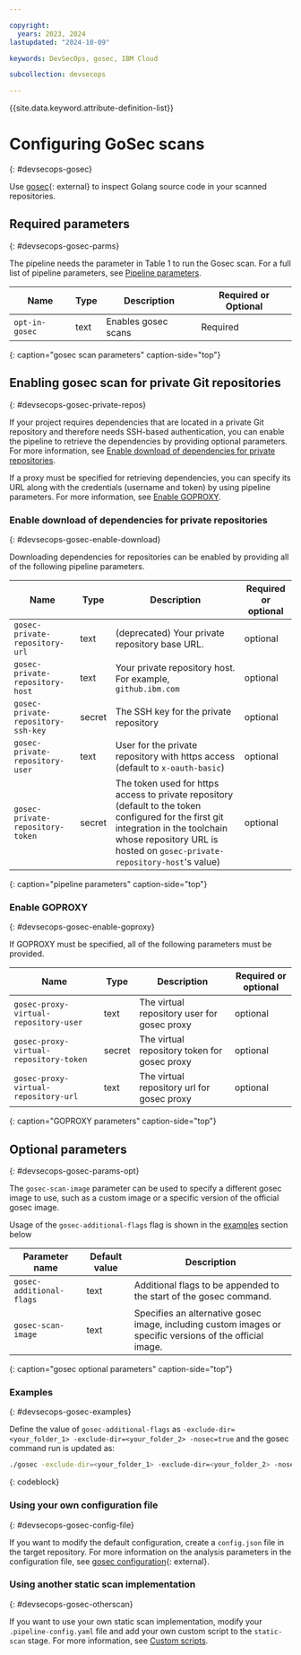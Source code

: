 ```yaml
---

copyright:
  years: 2023, 2024
lastupdated: "2024-10-09"

keywords: DevSecOps, gosec, IBM Cloud

subcollection: devsecops

---
```


{{site.data.keyword.attribute-definition-list}}

# Configuring GoSec scans
{: #devsecops-gosec}

Use [gosec](https://github.com/securego/gosec){: external} to inspect Golang source code in your scanned repositories.

## Required parameters
{: #devsecops-gosec-parms}

The pipeline needs the parameter in Table 1 to run the Gosec scan. For a full list of pipeline parameters, see [Pipeline parameters](/docs/devsecops?topic=devsecops-cd-devsecops-pipeline-parm).


| Name | Type | Description | Required or Optional |
|--|--|--|--|
| `opt-in-gosec` | text   | Enables gosec scans | Required |
{: caption="gosec scan parameters" caption-side="top"}

## Enabling gosec scan for private Git repositories
{: #devsecops-gosec-private-repos}

If your project requires dependencies that are located in a private Git repository and therefore needs SSH-based authentication, you can enable the pipeline to retrieve the dependencies by providing optional parameters. For more information, see [Enable download of dependencies for private repositories](#devsecops-gosec-enable-download).

If a proxy must be specified for retrieving dependencies, you can specify its URL along with the credentials (username and token) by using pipeline parameters. For more information, see [Enable GOPROXY](#devsecops-gosec-enable-goproxy).

### Enable download of dependencies for private repositories
{: #devsecops-gosec-enable-download}

Downloading dependencies for repositories can be enabled by providing all of the following pipeline parameters.

| Name | Type | Description | Required or optional |
|--|--|--|--|
| `gosec-private-repository-url`    | text   | (deprecated) Your private repository base URL. | optional |
| `gosec-private-repository-host`    | text   | Your private repository host.  For example, `github.ibm.com` | optional |
| `gosec-private-repository-ssh-key`     | secret   | The SSH key for the private repository | optional |
| `gosec-private-repository-user` | text | User for the private repository with https access (default to `x-oauth-basic`) | optional |
| `gosec-private-repository-token` | secret | The token used for https access to private repository (default to the token configured for the first git integration in the toolchain whose repository URL is hosted on `gosec-private-repository-host`'s value) | optional |
{: caption="pipeline parameters" caption-side="top"}

### Enable GOPROXY
{: #devsecops-gosec-enable-goproxy}

If GOPROXY must be specified, all of the following parameters must be provided.

| Name | Type | Description | Required or optional |
|--|--|--|--|
| `gosec-proxy-virtual-repository-user`     | text   | The virtual repository user for gosec proxy | optional |
| `gosec-proxy-virtual-repository-token`     | secret   | The virtual repository token for gosec proxy | optional |
| `gosec-proxy-virtual-repository-url`     | text   | The virtual repository url for gosec proxy | optional |
{: caption="GOPROXY parameters" caption-side="top"}

## Optional parameters
{: #devsecops-gosec-params-opt}

The `gosec-scan-image` parameter can be used to specify a different gosec image to use, such as a custom image or a specific version of the official gosec image.

Usage of the `gosec-additional-flags` flag is shown in the [examples](#devsecops-gosec-examples) section below

| Parameter name | Default value | Description |
|-|-|-|
| `gosec-additional-flags` | text | Additional flags to be appended to the start of the gosec command. |
| `gosec-scan-image` | text | Specifies an alternative gosec image, including custom images or specific versions of the official image. |
{: caption="gosec optional parameters" caption-side="top"}

### Examples
{: #devsecops-gosec-examples}

Define the value of `gosec-additional-flags` as `-exclude-dir=<your_folder_1> -exclude-dir=<your_folder_2> -nosec=true` and the gosec command run is updated as:

```bash
./gosec -exclude-dir=<your_folder_1> -exclude-dir=<your_folder_2> -nosec=true -no-fail -fmt=json -out=gosec-results.json -stdout -verbose=text ./...
```
{: codeblock}

### Using your own configuration file
{: #devsecops-gosec-config-file}

If you want to modify the default configuration, create a `config.json` file in the target repository.
For more information on the analysis parameters in the configuration file, see [gosec configuration](https://github.com/securego/gosec#configuration){: external}.

### Using another static scan implementation
{: #devsecops-gosec-otherscan}

If you want to use your own static scan implementation, modify your `.pipeline-config.yaml` file and add your own custom script to the `static-scan` stage. For more information, see [Custom scripts](/docs/devsecops?topic=devsecops-cd-devsecops-pipelines-custom-customize).
